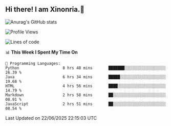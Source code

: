 ## Hi there! I am Xinonria.👋

![Anurag's GitHub stats](https://status-git-main-xinonrias-projects-f26540e3.vercel.app/api?username=xinonria&hide=stars,issues)

<!--START_SECTION:waka-->
![Profile Views](http://img.shields.io/badge/Profile%20Views-0-blue)

![Lines of code](https://img.shields.io/badge/From%20Hello%20World%20I%27ve%20Written-3.6%20million%20lines%20of%20code-blue)

📊 **This Week I Spent My Time On** 

```text
💬 Programming Languages: 
Python                   8 hrs 48 mins       ███████░░░░░░░░░░░░░░░░░░   26.39 % 
Java                     6 hrs 34 mins       █████░░░░░░░░░░░░░░░░░░░░   19.68 % 
HTML                     4 hrs 56 mins       ████░░░░░░░░░░░░░░░░░░░░░   14.79 % 
Markdown                 2 hrs 58 mins       ██░░░░░░░░░░░░░░░░░░░░░░░   08.91 % 
JavaScript               2 hrs 51 mins       ██░░░░░░░░░░░░░░░░░░░░░░░   08.54 % 
```


 Last Updated on 22/06/2025 22:15:03 UTC
<!--END_SECTION:waka-->

<!--
**xinonria/xinonria** is a ✨ _special_ ✨ repository because its `README.md` (this file) appears on your GitHub profile.

Here are some ideas to get you started:

- 🔭 I’m currently working on ...
- 🌱 I’m currently learning ...
- 👯 I’m looking to collaborate on ...
- 🤔 I’m looking for help with ...
- 💬 Ask me about ...
- 📫 How to reach me: ...
- 😄 Pronouns: ...
- ⚡ Fun fact: ...
-->
